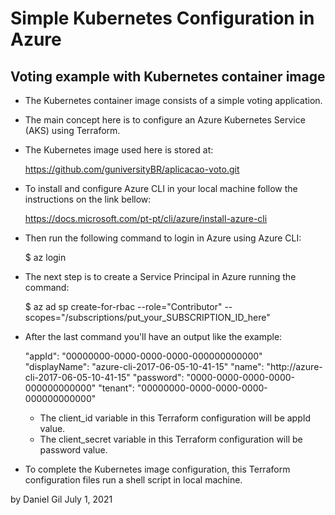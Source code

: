 # Simple Kubernetes Configuration in Azure

## Voting example with Kubernetes container image

- The Kubernetes container image consists of a simple voting application.

- The main concept here is to configure an Azure Kubernetes Service (AKS) using Terraform.

- The Kubernetes image used here is stored at:

    https://github.com/guniversityBR/aplicacao-voto.git

- To install and configure Azure CLI in your local machine follow the instructions on the link bellow:

    https://docs.microsoft.com/pt-pt/cli/azure/install-azure-cli

- Then run the following command to login in Azure using Azure CLI:

    $ az login

- The next step is to create a Service Principal in Azure running the command:

    $ az ad sp create-for-rbac --role="Contributor" --scopes="/subscriptions/put_your_SUBSCRIPTION_ID_here"

- After the last command you'll have an output like the example:

    "appId": "00000000-0000-0000-0000-000000000000"
    "displayName": "azure-cli-2017-06-05-10-41-15"
    "name": "http://azure-cli-2017-06-05-10-41-15"
    "password": "0000-0000-0000-0000-000000000000"
    "tenant": "00000000-0000-0000-0000-000000000000"

    - The client_id variable in this Terraform configuration will be appId value.
    - The client_secret variable in this Terraform configuration will be password value.

- To complete the Kubernetes image configuration, this Terraform configuration files run a shell script in local machine.

by Daniel Gil
July 1, 2021